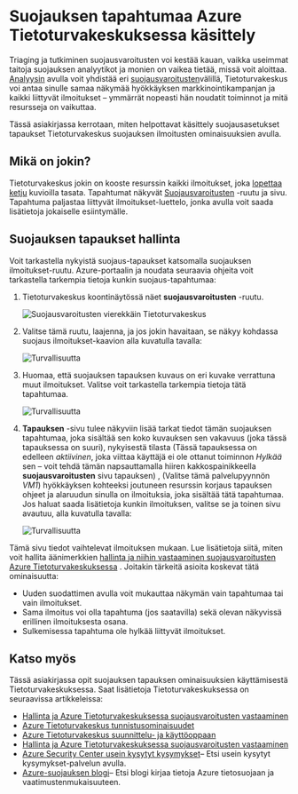 <properties
   pageTitle="Suojauksen tapahtumaa Azure Tietoturvakeskuksessa käsittely | Microsoft Azure"
   description="Tämän asiakirjan auttaa Azure Tietoturvakeskus ominaisuuksien avulla voit käsitellä suojauksen tapaukset."
   services="security-center"
   documentationCenter="na"
   authors="YuriDio"
   manager="swadhwa"
   editor=""/>

<tags
   ms.service="security-center"
   ms.topic="hero-article"
   ms.devlang="na"
   ms.tgt_pltfrm="na"
   ms.workload="na"
   ms.date="10/18/2016"
   ms.author="yurid"/>

# <a name="handling-security-incident-in-azure-security-center"></a>Suojauksen tapahtumaa Azure Tietoturvakeskuksessa käsittely 
Triaging ja tutkiminen suojausvaroitusten voi kestää kauan, vaikka useimmat taitoja suojauksen analyytikot ja monien on vaikea tietää, missä voit aloittaa. [Analyysin](security-center-detection-capabilities.md) avulla voit yhdistää eri [suojausvaroitusten](security-center-managing-and-responding-alerts.md)välillä, Tietoturvakeskus voi antaa sinulle samaa näkymää hyökkäyksen markkinointikampanjan ja kaikki liittyvät ilmoitukset – ymmärrät nopeasti hän noudatit toiminnot ja mitä resursseja on vaikuttaa.

Tässä asiakirjassa kerrotaan, miten helpottavat käsittely suojausasetukset tapaukset Tietoturvakeskus suojauksen ilmoitusten ominaisuuksien avulla.


## <a name="what-is-a-security-incident"></a>Mikä on jokin?

Tietoturvakeskus jokin on kooste resurssin kaikki ilmoitukset, joka [lopettaa ketju](https://blogs.technet.microsoft.com/office365security/addressing-your-cxos-top-five-cloud-security-concerns/) kuvioilla tasata. Tapahtumat näkyvät [Suojausvaroitusten](security-center-managing-and-responding-alerts.md) -ruutu ja sivu. Tapahtuma paljastaa liittyvät ilmoitukset-luettelo, jonka avulla voit saada lisätietoja jokaiselle esiintymälle.

## <a name="managing-security-incidents"></a>Suojauksen tapaukset hallinta

Voit tarkastella nykyistä suojaus-tapaukset katsomalla suojauksen ilmoitukset-ruutu. Azure-portaalin ja noudata seuraavia ohjeita voit tarkastella tarkempia tietoja kunkin suojaus-tapahtumaa:

1. Tietoturvakeskus koontinäytössä näet **suojausvaroitusten** -ruutu.

    ![Suojausvaroitusten vierekkäin Tietoturvakeskus](./media/security-center-incident/security-center-incident-fig1.png)

2.  Valitse tämä ruutu, laajenna, ja jos jokin havaitaan, se näkyy kohdassa suojaus ilmoitukset-kaavion alla kuvatulla tavalla:

    ![Turvallisuutta](./media/security-center-incident/security-center-incident-fig2.png)

3.  Huomaa, että suojauksen tapauksen kuvaus on eri kuvake verrattuna muut ilmoitukset. Valitse voit tarkastella tarkempia tietoja tätä tapahtumaa.

    ![Turvallisuutta](./media/security-center-incident/security-center-incident-fig3.png)

4.  **Tapauksen** -sivu tulee näkyviin lisää tarkat tiedot tämän suojauksen tapahtumaa, joka sisältää sen koko kuvauksen sen vakavuus (joka tässä tapauksessa on suuri), nykyisestä tilasta (Tässä tapauksessa on edelleen *aktiivinen*, joka viittaa käyttäjä ei ole ottanut toiminnon *Hylkää* sen – voit tehdä tämän napsauttamalla hiiren kakkospainikkeella **suojausvaroitusten** sivu tapauksen) , (Valitse tämä palvelupyynnön *VM1*) hyökkäyksen kohteeksi joutuneen resurssin korjaus tapauksen ohjeet ja alaruudun sinulla on ilmoituksia, joka sisältää tätä tapahtumaa. Jos haluat saada lisätietoja kunkin ilmoituksen, valitse se ja toinen sivu avautuu, alla kuvatulla tavalla:

    ![Turvallisuutta](./media/security-center-incident/security-center-incident-fig4.png)

Tämä sivu tiedot vaihtelevat ilmoituksen mukaan. Lue lisätietoja siitä, miten voit hallita äänimerkkien [hallinta ja niihin vastaaminen suojausvaroitusten Azure Tietoturvakeskuksessa](security-center-managing-and-responding-alerts.md) . Joitakin tärkeitä asioita koskevat tätä ominaisuutta:

- Uuden suodattimen avulla voit mukauttaa näkymän vain tapahtumaa tai vain ilmoitukset. 
- Sama ilmoitus voi olla tapahtuma (jos saatavilla) sekä olevan näkyvissä erillinen ilmoituksesta osana. 
- Sulkemisessa tapahtuma ole hylkää liittyvät ilmoitukset.

## <a name="see-also"></a>Katso myös

Tässä asiakirjassa opit suojauksen tapauksen ominaisuuksien käyttämisestä Tietoturvakeskuksessa. Saat lisätietoja Tietoturvakeskuksessa on seuraavissa artikkeleissa:

- [Hallinta ja Azure Tietoturvakeskuksessa suojausvaroitusten vastaaminen](security-center-managing-and-responding-alerts.md)
- [Azure Tietoturvakeskus tunnistusominaisuudet](security-center-detection-capabilities.md)
- [Azure Tietoturvakeskus suunnittelu- ja käyttöoppaan](security-center-planning-and-operations-guide.md)
- [Hallinta ja Azure Tietoturvakeskuksessa suojausvaroitusten vastaaminen](security-center-managing-and-responding-alerts.md)
- [Azure Security Center usein kysytyt kysymykset](security-center-faq.md)– Etsi usein kysytyt kysymykset-palvelun avulla.
- [Azure-suojauksen blogi](http://blogs.msdn.com/b/azuresecurity/)– Etsi blogi kirjaa tietoja Azure tietosuojaan ja vaatimustenmukaisuuteen.
